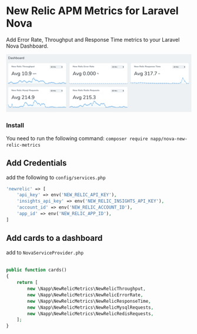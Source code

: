 # New Relic APM Metrics for Laravel Nova

Add Error Rate, Throughput and Response Time metrics to your Laravel Nova Dashboard.

![Example](https://raw.githubusercontent.com/Napp/nova-new-relic-metrics/master/docs/dashboard.png)

### Install

You need to run the following command: 
`composer require napp/nova-new-relic-metrics`

## Add Credentials

add the following to `config/services.php`

```php
'newrelic' => [
    'api_key' => env('NEW_RELIC_API_KEY'),
    'insights_api_key' => env('NEW_RELIC_INSIGHTS_API_KEY'),
    'account_id' => env('NEW_RELIC_ACCOUNT_ID'),
    'app_id' => env('NEW_RELIC_APP_ID'),
]
```


## Add cards to a dashboard

add to `NovaServiceProvider.php`

```php

public function cards()
{
    return [
        new \Napp\NewRelicMetrics\NewRelicThroughput,
        new \Napp\NewRelicMetrics\NewRelicErrorRate,
        new \Napp\NewRelicMetrics\NewRelicResponseTime,
        new \Napp\NewRelicMetrics\NewRelicMysqlRequests,
        new \Napp\NewRelicMetrics\NewRelicRedisRequests,
    ];
}

```






